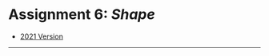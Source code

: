 # Assignment 6: *Shape*

* [2021 Version](https://courses.ideate.cmu.edu/60-428/f2021/offerings/5-shape/)

---
